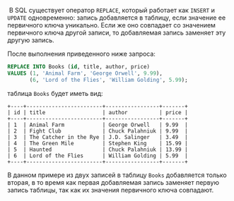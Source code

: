  В SQL существует оператор `REPLACE`, который работает как `INSERT` и `UPDATE` одновременно: запись добавляется в таблицу, если значение ее первичного ключа уникально. Если же оно совпадает со значением первичного ключа другой записи, то добавляемая запись заменяет эту другую запись.

После выполнения приведенного ниже запроса:

```sql
REPLACE INTO Books (id, title, author, price)
VALUES (1, 'Animal Farm', 'George Orwell', 9.99),
       (6, 'Lord of the Flies', 'William Golding', 5.99);
```

таблица `Books` будет иметь вид:

```no-highlight
+----+------------------------+-----------------+-------+
| id | title                  | author          | price |
+----+------------------------+-----------------+-------+
| 1  | Animal Farm            | George Orwell   | 9.99  |
| 2  | Fight Club             | Chuck Palahniuk | 9.99  |
| 3  | The Catcher in the Rye | J.D. Salinger   | 3.49  |
| 4  | The Green Mile         | Stephen King    | 15.99 |
| 5  | Haunted                | Chuck Palahniuk | 13.99 |
| 6  | Lord of the Flies      | William Golding | 5.99  |
+----+------------------------+-----------------+-------+
```

В данном примере из двух записей в таблицу `Books` добавляется только вторая, в то время как первая добавляемая запись заменяет первую запись таблицы, так как их значения первичного ключа совпадают.